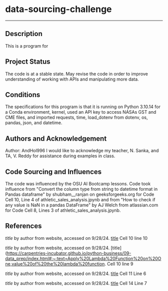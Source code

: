 # data-sourcing-challenge
***
## Description
This is a program for 

## Project Status
The code is at a stable state. May revise the code in order to improve understanding of working with APIs and manipulating more data.

## Conditions
The specifications for this program is that it is running on Python 3.10.14 for a Conda environment, kernel, used an API key to access NASAs GST and CME files, and imported requests, time, load_dotenv from dotenv, os, pandas, json, and datetime.

## Authors and Acknowledgement
Author: AndHol996
I would like to acknowledge my teacher, N. Sanka, and TA, V. Reddy for assistance during examples in class.

## Code Sourcing and Influences
The code was influenced by the OSU AI Bootcamp lessons. Code took influence from "Convert the column type from string to datetime format in Pandas dataframe" by shubham__ranjan on geeksforgeeks.org for Code Cell 10, Line 4 of athletic_sales_analysis.jpynb and from "How to check if any value is NaN in a pandas DataFrame" by AJ Welch from atlassian.com for Code Cell 8, Lines 3 of athletic_sales_analysis.jpynb. 

## References
*title* by author from website, accessed on 9/28/24. [title](https://www.geeksforgeeks.org/adding-new-column-to-existing-dataframe-in-pandas/#add-a-new-column-to-an-existing-pandas-dataframe-using-dataframeloc) Cell 10 line 10

*title* by author from website, accessed on 9/28/24. [title](https://carpentries-incubator.github.io/python-business/09-data_prep/index.html#:~:text=Apply%20Lambda%20Function%20on%20One,value%20of%20the%20lambda%20function. Cell 10 line 9

*title* by author from website, accessed on 9/28/24. [title](https://www.statology.org/pandas-dropna-specific-column/)
Cell 11 Line 6

*title* by author from website, accessed on 9/28/24. [title](https://www.geeksforgeeks.org/select-rows-that-contain-specific-text-using-pandas/) Cell 14 Line 7
